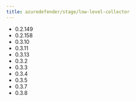 ```yaml
---
title: azuredefender/stage/low-level-collector
---
```

- 0.2.149
- 0.2.158
- 0.3.10
- 0.3.11
- 0.3.13
- 0.3.2
- 0.3.3
- 0.3.4
- 0.3.5
- 0.3.7
- 0.3.8
